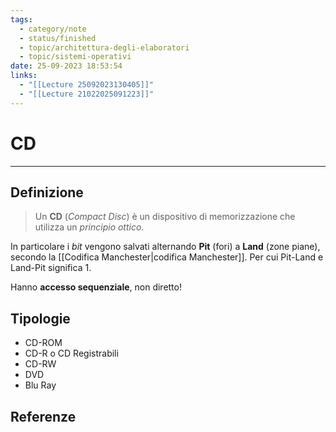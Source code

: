 ```yaml
---
tags:
  - category/note
  - status/finished
  - topic/architettura-degli-elaboratori
  - topic/sistemi-operativi
date: 25-09-2023 18:53:54
links:
  - "[[Lecture 25092023130405]]"
  - "[[Lecture 21022025091223]]"
---
```

# CD
---
## Definizione
> Un **CD** (_Compact Disc_) è un dispositivo di memorizzazione che utilizza un _principio ottico_.

In particolare i _bit_ vengono salvati alternando **Pit** (fori) a **Land** (zone piane), secondo la [[Codifica Manchester|codifica Manchester]]. Per cui Pit-Land e Land-Pit significa 1.

Hanno **accesso sequenziale**, non diretto!

## Tipologie
- CD-ROM
- CD-R o CD Registrabili
- CD-RW
- DVD
- Blu Ray

## Referenze